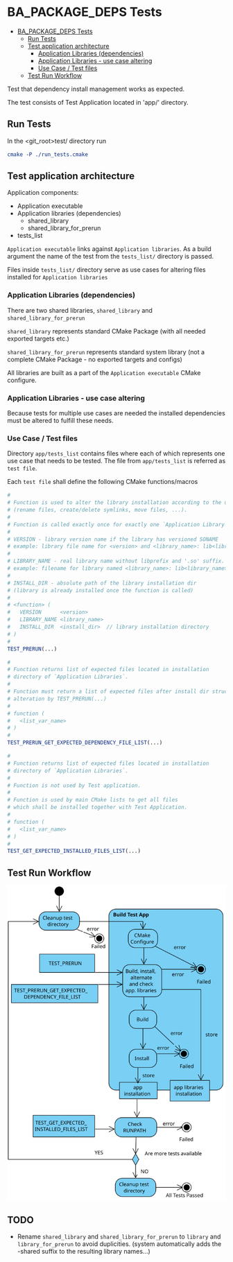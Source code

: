 
# BA_PACKAGE_DEPS Tests

- [BA_PACKAGE_DEPS Tests](#ba_package_deps-tests)
  - [Run Tests](#run-tests)
  - [Test application architecture](#test-application-architecture)
    - [Application Libraries (dependencies)](#application-libraries-dependencies)
    - [Application Libraries - use case altering](#application-libraries---use-case-altering)
    - [Use Case / Test files](#use-case--test-files)
  - [Test Run Workflow](#test-run-workflow)

Test that dependency install management works as expected.

The test consists of Test Application located in 'app/' directory.

## Run Tests

In the \<git_root>test/ directory run

```cmake
cmake -P ./run_tests.cmake
```

## Test application architecture

Application components:

- Application executable
- Application libraries (dependencies)
  - shared_library
  - shared_library_for_prerun
- tests_list

`Application executable` links against `Application libraries`. As a build argument the name of the test from the `tests_list/`
directory is passed.

Files inside `tests_list/` directory serve as use cases for altering files installed for `Application libraries`

### Application Libraries (dependencies)

There are two shared libraries, `shared_library` and `shared_library_for_prerun`

`shared_library` represents standard CMake Package (with all needed exported targets etc.)

`shared_library_for_prerun` represents standard system library (not a complete CMake Package - no exported targets and configs)

All libraries are built as a part of the `Application executable` CMake configure.

### Application Libraries - use case altering

Because tests for multiple use cases are needed the installed dependencies must be altered to fulfill these needs.

### Use Case / Test files

Directory `app/tests_list` contains files where each of which represents one use case that needs to be tested. The file from `app/tests_list` is referred as `test file`.

Each `test file` shall define the following CMake functions/macros

```cmake
#
# Function is used to alter the library installation according to the use case.
# (rename files, create/delete symlinks, move files, ...).
#
# Function is called exactly once for exactly one `Application Library`
#
# VERSION - library version name if the library has versioned SONAME
# example: library file name for <version> and <library_name>: lib<library_name>.so.<version> 
#
# LIBRARY_NAME - real library name without libprefix and '.so' suffix.
# example: filename for library named <library_name>: lib<library_name>.so
#
# INSTALL_DIR - absolute path of the library installation dir
# (library is already installed once the function is called)
#
# <function> (
#   VERSION      <version>
#   LIBRARY_NAME <library_name>
#   INSTALL_DIR  <install_dir>  // library installation directory 
# )
#
TEST_PRERUN(...)
```

```cmake
#
# Function returns list of expected files located in installation
# directory of `Application Libraries`.
#
# Function must return a list of expected files after install dir structure
# alteration by TEST_PRERUN(...)
#
# function (
#   <list_var_name>
# )
#
TEST_PRERUN_GET_EXPECTED_DEPENDENCY_FILE_LIST(...)
```

```cmake
#
# Function returns list of expected files located in installation
# directory of `Application Libraries`.
#
# Function is not used by Test application.
#
# Function is used by main CMake lists to get all files
# which shall be installed together with Test Application.
#
# function (
#   <list_var_name>
# )
#
TEST_GET_EXPECTED_INSTALLED_FILES_LIST(...)
```

## Test Run Workflow

![BringAuto Packager Test Activity](img/BAPackageTestActivity.svg)

## TODO

- Rename `shared_library` and `shared_library_for_prerun`
  to `library` and `library_for_prerun` to avoid duplicities.
  (system automatically adds the -shared suffix to the resulting library names...)
